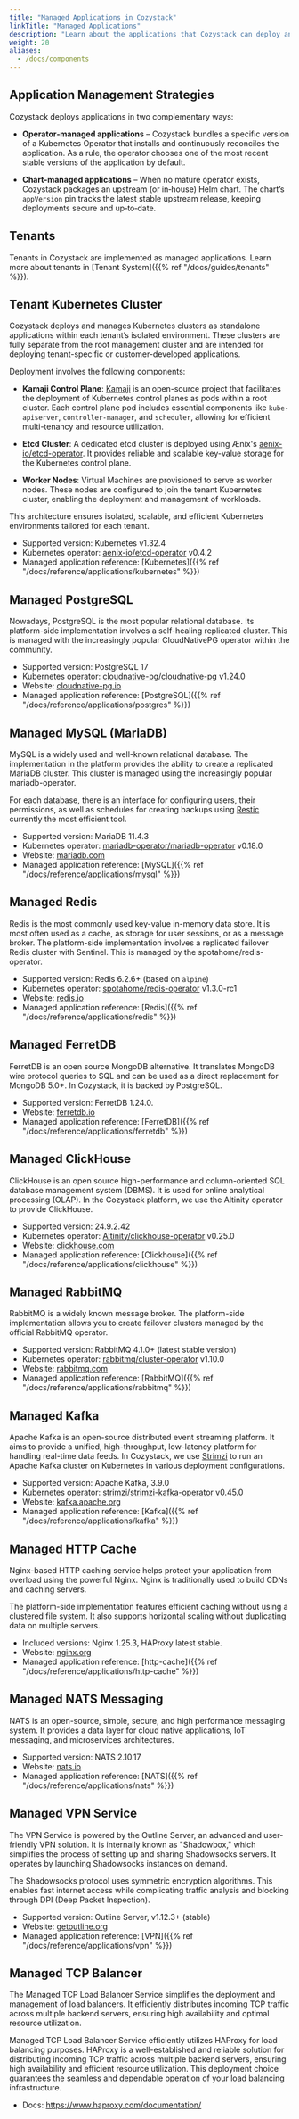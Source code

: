 ```yaml
---
title: "Managed Applications in Cozystack"
linkTitle: "Managed Applications"
description: "Learn about the applications that Cozystack can deploy and manage"
weight: 20
aliases:
  - /docs/components
---
```



## Application Management Strategies

Cozystack deploys applications in two complementary ways:

-   **Operator‑managed applications** – Cozystack bundles a specific version of a Kubernetes Operator that installs and continuously reconciles the application.
    As a rule, the operator chooses one of the most recent stable versions of the application by default.

-   **Chart‑managed applications** – When no mature operator exists, Cozystack packages an upstream (or in‑house) Helm chart.
    The chart’s `appVersion` pin tracks the latest stable upstream release, keeping deployments secure and up‑to‑date.

## Tenants

Tenants in Cozystack are implemented as managed applications.
Learn more about tenants in [Tenant System]({{% ref "/docs/guides/tenants" %}}).


## Tenant Kubernetes Cluster

Cozystack deploys and manages Kubernetes clusters as standalone applications within each tenant’s isolated environment.
These clusters are fully separate from the root management cluster and are intended for deploying tenant-specific or customer-developed applications.

Deployment involves the following components:

-   **Kamaji Control Plane**: [Kamaji](https://kamaji.clastix.io/) is an open-source project that facilitates the deployment
    of Kubernetes control planes as pods within a root cluster.
    Each control plane pod includes essential components like `kube-apiserver`, `controller-manager`, and `scheduler`,
    allowing for efficient multi-tenancy and resource utilization.

-   **Etcd Cluster**: A dedicated etcd cluster is deployed using Ænix's [aenix-io/etcd-operator](https://github.com/aenix-io/etcd-operator).
    It provides reliable and scalable key-value storage for the Kubernetes control plane.

-   **Worker Nodes**: Virtual Machines are provisioned to serve as worker nodes.
    These nodes are configured to join the tenant Kubernetes cluster, enabling the deployment and management of workloads.

This architecture ensures isolated, scalable, and efficient Kubernetes environments tailored for each tenant.

-   Supported version: Kubernetes v1.32.4
-   Kubernetes operator: [aenix-io/etcd-operator](https://github.com/aenix-io/etcd-operator) v0.4.2
-   Managed application reference: [Kubernetes]({{% ref "/docs/reference/applications/kubernetes" %}})


## Managed PostgreSQL

Nowadays, PostgreSQL is the most popular relational database.
Its platform-side implementation involves a self-healing replicated cluster.
This is managed with the increasingly popular CloudNativePG operator within the community.


-   Supported version: PostgreSQL 17
-   Kubernetes operator: [cloudnative-pg/cloudnative-pg](https://github.com/cloudnative-pg/cloudnative-pg) v1.24.0
-   Website: [cloudnative-pg.io](https://cloudnative-pg.io/)
-   Managed application reference: [PostgreSQL]({{% ref "/docs/reference/applications/postgres" %}})


## Managed MySQL (MariaDB)

MySQL is a widely used and well-known relational database.
The implementation in the platform provides the ability to create a replicated MariaDB cluster.
This cluster is managed using the increasingly popular mariadb-operator.

For each database, there is an interface for configuring users, their permissions,
as well as schedules for creating backups using [Restic](https://restic.net/) currently the most efficient tool.

-   Supported version: MariaDB 11.4.3
-   Kubernetes operator: [mariadb-operator/mariadb-operator](https://github.com/mariadb-operator/mariadb-operator) v0.18.0
-   Website: [mariadb.com](https://mariadb.com/)
-   Managed application reference: [MySQL]({{% ref "/docs/reference/applications/mysql" %}})


## Managed Redis

Redis is the most commonly used key-value in-memory data store.
It is most often used as a cache, as storage for user sessions, or as a message broker.
The platform-side implementation involves a replicated failover Redis cluster with Sentinel.
This is managed by the spotahome/redis-operator.

-   Supported version: Redis 6.2.6+ (based on `alpine`)
-   Kubernetes operator: [spotahome/redis-operator](https://github.com/spotahome/redis-operator) v1.3.0-rc1
-   Website: [redis.io](https://redis.io/)
-   Managed application reference: [Redis]({{% ref "/docs/reference/applications/redis" %}})


## Managed FerretDB

FerretDB is an open source MongoDB alternative.
It translates MongoDB wire protocol queries to SQL and can be used as a direct replacement for MongoDB 5.0+.
In Cozystack, it is backed by PostgreSQL.

-   Supported version: FerretDB 1.24.0.
-   Website: [ferretdb.io](https://www.ferretdb.io/)
-   Managed application reference: [FerretDB]({{% ref "/docs/reference/applications/ferretdb" %}})


## Managed ClickHouse

ClickHouse is an open source high-performance and column-oriented SQL database management system (DBMS).
It is used for online analytical processing (OLAP).
In the Cozystack platform, we use the Altinity operator to provide ClickHouse.

-   Supported version: 24.9.2.42
-   Kubernetes operator: [Altinity/clickhouse-operator](https://github.com/Altinity/clickhouse-operator) v0.25.0
-   Website: [clickhouse.com](https://clickhouse.com/)
-   Managed application reference: [Clickhouse]({{% ref "/docs/reference/applications/clickhouse" %}})


## Managed RabbitMQ

RabbitMQ is a widely known message broker.
The platform-side implementation allows you to create failover clusters managed by the official RabbitMQ operator.

-   Supported version: RabbitMQ 4.1.0+ (latest stable version)
-   Kubernetes operator: [rabbitmq/cluster-operator](https://github.com/rabbitmq/cluster-operator) v1.10.0
-   Website: [rabbitmq.com](https://www.rabbitmq.com/)
-   Managed application reference: [RabbitMQ]({{% ref "/docs/reference/applications/rabbitmq" %}})


## Managed Kafka

Apache Kafka is an open-source distributed event streaming platform.
It aims to provide a unified, high-throughput, low-latency platform for handling real-time data feeds.
In Cozystack, we use [Strimzi](https://github.com/cozystack/cozystack/blob/main/packages/system/kafka-operator/charts/strimzi-kafka-operator/README.md)
to run an Apache Kafka cluster on Kubernetes in various deployment configurations.

-   Supported version: Apache Kafka, 3.9.0
-   Kubernetes operator: [strimzi/strimzi-kafka-operator](https://github.com/strimzi/strimzi-kafka-operator) v0.45.0
-   Website: [kafka.apache.org](https://kafka.apache.org/)
-   Managed application reference: [Kafka]({{% ref "/docs/reference/applications/kafka" %}})


## Managed HTTP Cache

Nginx-based HTTP caching service helps protect your application from overload using the powerful Nginx.
Nginx is traditionally used to build CDNs and caching servers.

The platform-side implementation features efficient caching without using a clustered file system.
It also supports horizontal scaling without duplicating data on multiple servers.

-   Included versions: Nginx 1.25.3, HAProxy latest stable.
-   Website: [nginx.org](https://nginx.org/)
-   Managed application reference: [http-cache]({{% ref "/docs/reference/applications/http-cache" %}})


## Managed NATS Messaging

NATS is an open-source, simple, secure, and high performance messaging system.
It provides a data layer for cloud native applications, IoT messaging, and microservices architectures.

-   Supported version: NATS 2.10.17
-   Website: [nats.io](https://nats.io/)
-   Managed application reference: [NATS]({{% ref "/docs/reference/applications/nats" %}})


## Managed VPN Service

The VPN Service is powered by the Outline Server, an advanced and user-friendly VPN solution.
It is internally known as "Shadowbox," which simplifies the process of setting up and sharing Shadowsocks servers.
It operates by launching Shadowsocks instances on demand.

The Shadowsocks protocol uses symmetric encryption algorithms.
This enables fast internet access while complicating traffic analysis and blocking through DPI (Deep Packet Inspection).

-   Supported version: Outline Server, v1.12.3+ (stable)
-   Website: [getoutline.org](https://getoutline.org/)
-   Managed application reference: [VPN]({{% ref "/docs/reference/applications/vpn" %}})


## Managed TCP Balancer

The Managed TCP Load Balancer Service simplifies the deployment and management of load balancers.
It efficiently distributes incoming TCP traffic across multiple backend servers, ensuring high availability and optimal resource utilization.

Managed TCP Load Balancer Service efficiently utilizes HAProxy for load balancing purposes.
HAProxy is a well-established and reliable solution for distributing incoming TCP traffic across multiple backend servers, ensuring high availability and efficient resource utilization. This deployment choice guarantees the seamless and dependable operation of your load balancing infrastructure.


- Docs: https://www.haproxy.com/documentation/
